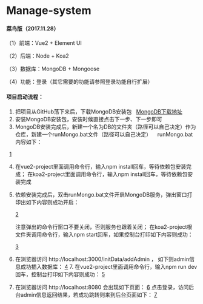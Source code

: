 # Manage-system
#### 菜鸟版（2017.11.28）

（1）前端：Vue2 + Element UI

（2）后端：Node + Koa2

（3）数据库：MongoDB + Mongoose

（4）功能：登录（其它需要的功能请参照登录功能自行扩展）

#### 项目启动流程：
1. 把项目从GitHub荡下来后，下载MongoDB安装包
   [MongoDB下载地址](https://fastdl.mongodb.org/win32/mongodb-win32-x86_64-2008plus-3.4.10-signed.msi)
2. 安装MongoDB安装包，安装时候直接点击下一步、下一步即可
3. MongoDB安装完成后，新建一个名为DB的文件夹（路径可以自己决定）作为仓库，新建一个runMongo.bat文件（路径可以自己决定）    
   runMongo.bat内容如下：
   
   [1](http://m.qpic.cn/psb?/V13ehxSE4a0zNA/QFyKy7PQI4uGvuXIU3qSlNb6lK27gEuNW.dsT377bV4!/b/dFsBAAAAAAAA&bo=UAO3AAAAAAARB9Q!&rf=viewer_4)
   
4. 在vue2-project里面调用命令行，输入npm install回车，等待依赖包安装完成；
   在koa2-project里面调用命令行，输入npm install回车，等待依赖包安装完成
5. 依赖安装完成后，双击runMongo.bat文件开启MongoDB服务，弹出窗口打印出如下内容则成功开启： 

   [2](http://a1.qpic.cn/psb?/V13ehxSE4a0zNA/HBWv6rwYHt4bCN*xh1WqfsfHdHtZZKIiz7b7ndVE*PU!/b/dPMAAAAAAAAA&bo=zwN1AgAAAAARAIw!&rf=viewer_4)
   
   注意弹出的命令行窗口不要关闭，否则服务也跟着关闭；
   在koa2-project根文件夹调用命令行，输入npm start回车，如果控制台打印如下内容则成功：
   
   [3](https://pic3.zhimg.com/50/v2-47b0c8dfd0100f6d1dee9301435884fe_hd.jpg)
   
6. 在浏览器访问 http://localhost:3000/initData/addAdmin ，
   如下则admin信息成功插入数据库：
   [4](https://pic1.zhimg.com/50/v2-c21d5e64d7b02824fa7b6384b93ad020_hd.jpg)
7. 在vue2-project里面调用命令行，输入npm run dev回车，控制台打印如下内容则成功：
   [5](https://pic1.zhimg.com/50/v2-c21d5e64d7b02824fa7b6384b93ad020_hd.jpg)
8. 在浏览器访问 http://localhost:8080 会出现如下页面：
   [6](https://pic4.zhimg.com/50/v2-4e720afeb2240e6d222fedcd498eaa93_hd.jpg)
   点击登录，访问后台admin信息返回结果，若成功跳转则来到后台页面如下：
   [7](https://pic3.zhimg.com/50/v2-fc162c3ffa92d40ba6cf3787aa4882f6_hd.jpg)

